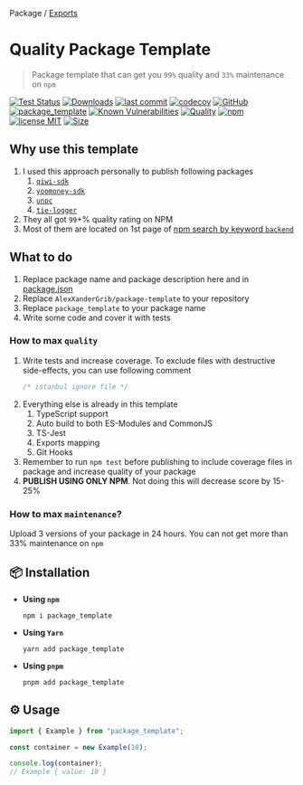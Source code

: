 Package / [Exports](modules.md)

# Quality Package Template

> Package template that can get you `99%` quality and `33%` maintenance on `npm`

[![Test Status](https://github.com/AlexXanderGrib/package-template/actions/workflows/test.yml/badge.svg)](https://github.com/AlexXanderGrib/package-template)
[![Downloads](https://img.shields.io/npm/dt/package_template.svg)](https://npmjs.com/package/package_template)
[![last commit](https://img.shields.io/github/last-commit/AlexXanderGrib/package-template.svg)](https://github.com/AlexXanderGrib/package-template)
[![codecov](https://img.shields.io/codecov/c/github/AlexXanderGrib/package-template/main.svg)](https://codecov.io/gh/AlexXanderGrib/package-template)
[![GitHub](https://img.shields.io/github/stars/AlexXanderGrib/package-template.svg)](https://github.com/AlexXanderGrib/package-template)
[![package_template](https://snyk.io/advisor/npm-package/package_template/badge.svg)](https://snyk.io/advisor/npm-package/package_template)
[![Known Vulnerabilities](https://snyk.io/test/npm/package_template/badge.svg)](https://snyk.io/test/npm/package_template)
[![Quality](https://img.shields.io/npms-io/quality-score/package_template.svg?label=quality%20%28npms.io%29&)](https://npms.io/search?q=package_template)
[![npm](https://img.shields.io/npm/v/package_template.svg)](https://npmjs.com/package/package_template)
[![license MIT](https://img.shields.io/npm/l/package_template.svg)](https://github.com/AlexXanderGrib/package-template/blob/main/LICENSE.txt)
[![Size](https://img.shields.io/bundlephobia/minzip/package_template)](https://bundlephobia.com/package/package_template)

## Why use this template

1. I used this approach personally to publish following packages
   1. [`qiwi-sdk`](https://npmjs.com/package/qiwi-sdk)
   2. [`yoomoney-sdk`](https://npmjs.com/package/yoomoney-sdk)
   3. [`unpc`](https://npmjs.com/package/unpc)
   4. [`tie-logger`](https://npmjs.com/package/tie-logger)
2. They all got `99`+% quality rating on NPM
3. Most of them are located on 1st page of [npm search by keyword `backend`](https://www.npmjs.com/search?q=keywords:backend)

## What to do

1. Replace package name and package description here and in [package.json](./package.json)
2. Replace `AlexXanderGrib/package-template` to your repository
3. Replace `package_template` to your package name
4. Write some code and cover it with tests

### How to max `quality`

1. Write tests and increase coverage. To exclude files with destructive side-effects, you can use following comment
   ```javascript
   /* istanbul ignore file */
   ```
2. Everything else is already in this template
   1. TypeScript support
   2. Auto build to both ES-Modules and CommonJS
   3. TS-Jest
   4. Exports mapping
   5. Git Hooks
3. Remember to run `npm test` before publishing to include coverage files in package and increase quality of your package
4. **PUBLISH USING ONLY NPM**. Not doing this will decrease score by 15-25%

### How to max `maintenance`?

Upload 3 versions of your package in 24 hours. You can not get more than 33% maintenance on `npm`

## 📦 Installation

- **Using `npm`**
  ```shell
  npm i package_template
  ```
- **Using `Yarn`**
  ```shell
  yarn add package_template
  ```
- **Using `pnpm`**
  ```shell
  pnpm add package_template
  ```

## ⚙️ Usage

```javascript
import { Example } from "package_template";

const container = new Example(10);

console.log(container);
// Example { value: 10 }
```
